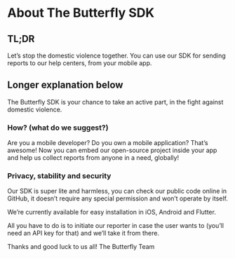 # About The Butterfly SDK

## TL;DR
Let’s stop the domestic violence together. You can use our SDK for sending reports to our help centers, from your mobile app.


## Longer explanation below

The Butterfly SDK is your chance to take an active part, in the fight against domestic violence.

### How? (what do we suggest?)
Are you a mobile developer? Do you own a mobile application? That’s awesome! Now you can embed our open-source project inside your app and help us collect reports from anyone in a need, globally!

### Privacy, stability and security
Our SDK is super lite and harmless, you can check our public code online in GitHub, it doesn’t require any special permission and won’t operate by itself.

We’re currently available for easy installation in iOS, Android and Flutter.

All you have to do is to initiate our reporter in case the user wants to (you’ll need an API key for that) and we’ll take it from there.

Thanks and good luck to us all!
The Butterfly Team
